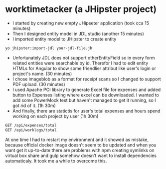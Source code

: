 # worktimetacker (a JHipster project)

- I started by creating new empty JHipseter application (took cca 15 minutes)
- Then I designed entity model in JDL studio (another 15 minutes)
- I imported entity model to JHipster to create entity
```sh
yo jhipster:import-jdl your-jdl-file.jh
```
- Unfortunately JDL does not support otherEntityField so in every form related entities were searchable by id. Therefor I had to edit entity HTMLs for Angular to show some friendlier attribut like user's login or project's name. (30 minutes)
- I chose imageblob as a format for receipt scans so I changed to support PDF upload. (30 minutes)
- I used Apache POI library to generate Excel file for expenses and added button to Expenses listing where excel can be downloaded. I wanted to add some PowerMock test but haven't managed to get it running, so I got rid of it. (1h 30m)
- And finally, there are statictis for user's total expenses and hours spend working on each project by user (1h 30m)
```sh
GET /api/expenses/total
GET /api/worklogs/total
```

At one time I had to restart my environment and it showed as mistake, because official docker image doesn't seem to be updated and when you want get it up-to-date there are problems with npm creating symlinks on virtual box share and gulp somehow doesn't want to install dependencies automaticaly. It took me a while to overcome this.
